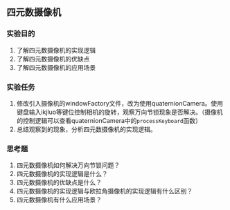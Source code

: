 ## 四元数摄像机
### 实验目的
1. 了解四元数摄像机的实现逻辑
2. 了解四元数摄像机的优缺点
3. 了解四元数摄像机的应用场景
### 实验任务
1. 修改引入摄像机的windowFactory文件，改为使用quaternionCamera。使用键盘输入ikjluo等键位控制相机的旋转，观察万向节锁现象是否解决。（摄像机的控制逻辑可以查看quaternionCamera中的`processKeyboard`函数）
2. 总结观察到的现象，分析四元数摄像机的实现逻辑。

### 思考题
1. 四元数摄像机如何解决万向节锁问题？
2. 四元数摄像机的实现逻辑是什么？
3. 四元数摄像机的优缺点是什么？
4. 四元数摄像机的实现逻辑与欧拉角摄像机的实现逻辑有什么区别？
5. 四元数摄像机有什么应用场景？